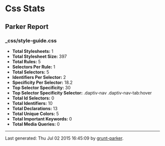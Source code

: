 # Css Stats

## Parker Report

### _css/style-guide.css

- **Total Stylesheets:** 1
- **Total Stylesheet Size:** 397
- **Total Rules:** 5
- **Selectors Per Rule:** 1
- **Total Selectors:** 5
- **Identifiers Per Selector:** 2
- **Specificity Per Selector:** 18.2
- **Top Selector Specificity:** 30
- **Top Selector Specificity Selector:** .daptiv-nav .daptiv-nav-tab:hover
- **Total Id Selectors:** 0
- **Total Identifiers:** 10
- **Total Declarations:** 13
- **Total Unique Colors:** 5
- **Total Important Keywords:** 0
- **Total Media Queries:** 0


* * *

Last generated: Thu Jul 02 2015 16:45:09 by [grunt-parker](https://github.com/leny/grunt-parker).
